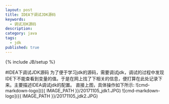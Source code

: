 ```yaml
---
layout: post
title: IDEA下调试JDK源码
keywords:
  - 调试JDK源码
description: 
category: java
tags:
  - jdk
published: true
---
```

{% include JB/setup %}

#IDEA下调试JDK源码
为了便于学习jdk的源码，需要调试jdk，调试的过程中发现IDE下不能查看到变量的值。于是在网上找了下相关的信息，便打算在此处记录下来。主要描述IDEA调试jdk的配置。
直接上图，具体操作如下所示:
![cmd-markdown-logo]({{ IMAGE_PATH }}/20171105_jdk1.JPG)
![cmd-markdown-logo]({{ IMAGE_PATH }}/20171105_jdk2.JPG)
